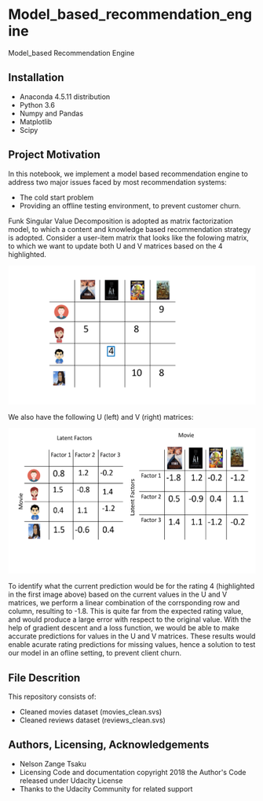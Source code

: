 # Model_based_recommendation_engine
Model_based Recommendation Engine
## Installation
- Anaconda 4.5.11 distribution 
- Python 3.6 
- Numpy and Pandas
- Matplotlib
- Scipy

## Project Motivation
In this notebook, we implement a model based recommendation engine to address two major issues faced by most recommendation systems: 
- The cold start problem
- Providing an offline testing environment, to prevent customer churn.

Funk Singular Value Decomposition is adopted as matrix factorization model, to which a content and knowledge based recommendation strategy is adopted. Consider a user-item matrix that looks like the folowing matrix, to which we want to update both U and V matrices based on the 4 highlighted.

![User-movier ratings](./Figure5.png)

We also have the following U (left) and V (right) matrices:

![U and V matrices](./Figure6.png)

To identify what the current prediction would be for the rating 4 (highlighted in the first image above) based on the current values in the U and V matrices, we perform a linear combination of the corrsponding row and column, resulting to -1.8. This is quite far from the expected rating value, and would produce a large error with respect to the original value. With the help of gradient descent and a loss function, we would be able to make accurate predictions for values in the U and V matrices. These results would enable acurate rating predictions for missing values, hence a solution to test our model in an ofline setting, to prevent client churn.  

## File Descrition 
This repository consists of:
- Cleaned movies dataset (movies_clean.svs)
- Cleaned reviews dataset (reviews_clean.svs)

## Authors, Licensing, Acknowledgements
- Nelson Zange Tsaku 
- Licensing Code and documentation copyright 2018 the Author's Code released under Udacity License 
- Thanks to the Udacity Community for related support
